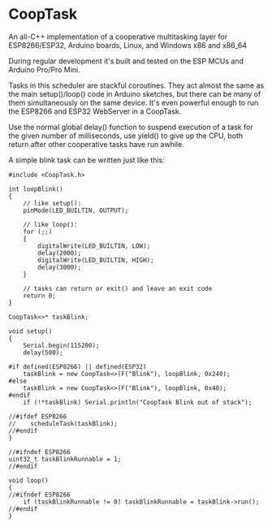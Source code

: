 # CoopTask
An all-C++ implementation of a cooperative multitasking layer for ESP8266/ESP32,
Arduino boards, Linux, and Windows x86 and x86_64

During regular development it's built and tested on the ESP MCUs and
Arduino Pro/Pro Mini.

Tasks in this scheduler are stackful coroutines. They act almost the same as
the main setup()/loop() code in Arduino sketches, but there can be many of them
simultaneously on the same device. It's even powerful enough to run the
ESP8266 and ESP32 WebServer in a CoopTask.

Use the normal global delay() function to suspend execution of a task for the
given number of milliseconds, use yield() to give up the CPU, both return after
other cooperative tasks have run awhile.

A simple blink task can be written just like this:

```
#include <CoopTask.h>

int loopBlink()
{
	// like setup():
    pinMode(LED_BUILTIN, OUTPUT);
    
    // like loop():
    for (;;)
    {
        digitalWrite(LED_BUILTIN, LOW);
        delay(2000);
        digitalWrite(LED_BUILTIN, HIGH);
        delay(3000);
    }

    // tasks can return or exit() and leave an exit code
    return 0;
}

CoopTask<>* taskBlink;

void setup()
{
    Serial.begin(115200);
    delay(500);

#if defined(ESP8266) || defined(ESP32)
    taskBlink = new CoopTask<>(F("Blink"), loopBlink, 0x240);
#else
    taskBlink = new CoopTask<>(F("Blink"), loopBlink, 0x40);
#endif
    if (!*taskBlink) Serial.println("CoopTask Blink out of stack");

//#ifdef ESP8266
//    scheduleTask(taskBlink);
//#endif
}

//#ifndef ESP8266
uint32_t taskBlinkRunnable = 1;
//#endif

void loop()
{
//#ifndef ESP8266
    if (taskBlinkRunnable != 0) taskBlinkRunnable = taskBlink->run();
//#endif
}
```